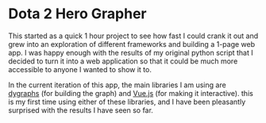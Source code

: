 # Dota 2 Hero Grapher

This started as a quick 1 hour project to see how fast I could crank it out and grew into an exploration of different frameworks and building a 1-page web app. I was happy enough with the results of my original python script that I decided to turn it into a web application so that it could be much more accessible to anyone I wanted to show it to. 

In the current iteration of this app, the main libraries I am using are [dygraphs](http://dygraphs.com/) (for building the graph) and [Vue.js](https://vuejs.org/) (for making it interactive). this is my first time using either of these libraries, and I have been pleasantly surprised with the results I have seen so far.